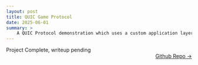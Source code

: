 ```yaml
---
layout: post
title: QUIC Game Protocol
date: 2025-06-01
summary: >
    A QUIC Protocol demonstration which uses a custom application layer protocol to send messages between terminals using QUIC
---
```


Project Complete, writeup pending <a href="https://github.com/dmeverly/quic-game-protocol" style="display: block; text-align:right;" target = "_blank">  Github Repo -> </a>